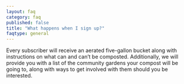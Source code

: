 ```yaml
---
layout: faq
category: faq
published: false
title: "What happens when I sign up?"
faqtype: general
---
```


Every subscriber will receive an aerated five-gallon bucket along with instructions on what can and can’t be composted. Additionally, we will provide you with a list of the community gardens your compost will be going to, along with ways to get involved with them should you be interested.